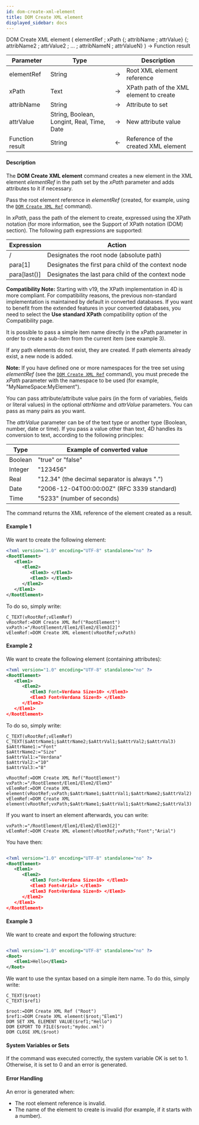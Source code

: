 ```yaml
---
id: dom-create-xml-element
title: DOM Create XML element
displayed_sidebar: docs
---
```



<!-- REF #_command_.DOM Create XML element.Syntax-->DOM Create XML element ( elementRef ; xPath {; attribName ; attrValue} {; attribName2 ; attrValue2 ; ... ; attribNameN ; attrValueN} ) -> Function result<!-- END REF-->


<!-- REF #_command_.DOM Create XML element.Params -->
|Parameter|Type||Description|
|---------|--- |:---:|------|
|elementRef|String|->|Root XML element reference|
|xPath|Text|->|XPath path of the XML element to create|
|attribName|String|->|Attribute to set|
|attrValue|String, Boolean, Longint, Real, Time, Date|->|New attribute value|
|Function result|String|<-|Reference of the created XML element|
<!-- END REF -->


#### Description




The **DOM Create XML element** command creates a new element in the XML element *elementRef* in the path set by the *xPath* parameter and adds attributes to it if necessary.

Pass the root element reference in *elementRef* (created, for example, using the [`DOM Create XML Ref`](dom-create-xml-ref.md) command).

In *xPath*, pass the path of the element to create, expressed using the XPath notation (for more information, see the Support of XPath notation (DOM) section). The following path expressions are supported:  

| **Expression** | **Action**                                          |
|----------------|-----------------------------------------------------|
| /              | Designates the root node (absolute path)            |
| para[1]        | Designates the first para child of the context node |
| para[last()]   | Designates the last para child of the context node  |


**Compatibility Note:** Starting with v19, the XPath implementation in 4D is more compliant. For compatibility reasons, the previous non-standard implementation is maintained by default in converted databases. If you want to benefit from the extended features in your converted databases, you need to select the **Use standard XPath** compatibility option of the Compatibility page.

It is possible to pass a simple item name directly in the xPath parameter in order to create a sub-item from the current item (see example 3).

If any path elements do not exist, they are created. If path elements already exist, a new node is added.

**Note:** If you have defined one or more namespaces for the tree set using *elementRef* (see the [`DOM Create XML Ref`](dom-create-xml-ref.md) command), you must precede the *xPath* parameter with the namespace to be used (for example, "MyNameSpace:MyElement").

You can pass attribute/attribute value pairs (in the form of variables, fields or literal values) in the optional *attrName* and *attrValue* parameters. You can pass as many pairs as you want.

The *attrValue* parameter can be of the text type or another type (Boolean, number, date or time). If you pass a value other than text, 4D handles its conversion to text, according to the following principles:

| **Type** | **Example of converted value**                |
|----------|-----------------------------------------------|
| Boolean  | "true" or "false"                             |
| Integer  | "123456"                                      |
| Real     | "12.34" (the decimal separator is always ".") |
| Date     | "2006-12-04T00:00:00Z" (RFC 3339 standard)    |
| Time     | "5233" (number of seconds)                    |


The command returns the XML reference of the element created as a result.


#### Example 1


We want to create the following element:

```xml
<?xml version="1.0" encoding="UTF-8" standalone="no" ?>
<RootElement>
   <Elem1>
      <Elem2>
         <Elem3> </Elem3>
         <Elem3> </Elem3>
      </Elem2>
   </Elem1>
</RootElement>

```

To do so, simply write:


```4d
C_TEXT(vRootRef;vElemRef)
vRootRef:=DOM Create XML Ref("RootElement")
vxPath:="/RootElement/Elem1/Elem2/Elem3[2]"
vElemRef:=DOM Create XML element(vRootRef;vxPath)
```



#### Example 2


We want to create the following element (containing attributes):

```xml
<?xml version="1.0" encoding="UTF-8" standalone="no" ?>
<RootElement>
   <Elem1>
      <Elem2>
         <Elem3 Font=Verdana Size=10> </Elem3>
         <Elem3 Font=Verdana Size=8> </Elem3>
      </Elem2>
   </Elem1>
</RootElement>
```

To do so, simply write:


```4d
C_TEXT(vRootRef;vElemRef)
C_TEXT($aAttrName1;$aAttrName2;$aAttrVal1;$aAttrVal2;$aAttrVal3)
$aAttrName1:="Font"
$aAttrName2:="Size"
$aAttrVal1:="Verdana"
$aAttrVal2:="10"
$aAttrVal3:="8"

vRootRef:=DOM Create XML Ref("RootElement")
vxPath:="/RootElement/Elem1/Elem2/Elem3"
vElemRef:=DOM Create XML element(vRootRef;vxPath;$aAttrName1;$aAttrVal1;$aAttrName2;$aAttrVal2)
vElemRef:=DOM Create XML element(vRootRef;vxPath;$aAttrName1;$aAttrVal1;$aAttrName2;$aAttrVal3)
```

If you want to insert an element afterwards, you can write:


```4d
vxPath:="/RootElement/Elem1/Elem2/Elem3[2]"
vElemRef:=DOM Create XML element(vRootRef;vxPath;"Font";"Arial")
```

You have then:

```xml

<?xml version="1.0" encoding="UTF-8" standalone="no" ?>
<RootElement>
   <Elem1>
      <Elem2>
         <Elem3 Font=Verdana Size=10> </Elem3>
         <Elem3 Font=Arial> </Elem3>
         <Elem3 Font=Verdana Size=8> </Elem3>
      </Elem2>
   </Elem1>
</RootElement>

```


#### Example 3


We want to create and export the following structure:

```xml

<?xml version="1.0" encoding="UTF-8" standalone="no" ?>
<Root>
   <Elem1>Hello</Elem1>
</Root>

```

We want to use the syntax based on a simple item name. To do this, simply write:

```4d
C_TEXT($root)
C_TEXT($ref1)

$root:=DOM Create XML Ref ("Root")
$ref1:=DOM Create XML element($root;"Elem1")
DOM SET XML ELEMENT VALUE($ref1;"Hello")
DOM EXPORT TO FILE($root;"mydoc.xml")
DOM CLOSE XML($root)
```



#### System Variables or Sets




If the command was executed correctly, the system variable OK is set to 1. Otherwise, it is set to 0 and an error is generated.  


#### Error Handling




An error is generated when:

* The root element reference is invalid.<br/>
* The name of the element to create is invalid (for example, if it starts with a number). <br/>
